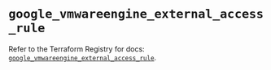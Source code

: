 # `google_vmwareengine_external_access_rule`

Refer to the Terraform Registry for docs: [`google_vmwareengine_external_access_rule`](https://registry.terraform.io/providers/hashicorp/google-beta/6.10.0/docs/resources/google_vmwareengine_external_access_rule).
